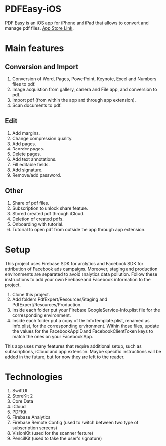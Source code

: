 # PDFEasy-iOS

PDF Easy is an iOS app for iPhone and iPad that allows to convert and manage pdf files. [App Store Link](https://apps.apple.com/us/app/pdf-easy-convert-edit/id1659625843).

# Main features

## Conversion and Import
1. Conversion of Word, Pages, PowerPoint, Keynote, Excel and Numbers files to pdf.
2. Image acquistion from gallery, camera and File app, and conversion to pdf.
3. Import pdf (from within the app and through app extension).
4. Scan documents to pdf.

## Edit
1. Add margins.
2. Change compression quality.
3. Add pages.
4. Reorder pages.
5. Delete pages.
6. Add text annotations.
7. Fill editable fields.
8. Add signature.
9. Remove/add password.

## Other
1. Share of pdf files.
2. Subscription to unlock share feature.
3. Stored created pdf through iCloud.
4. Deletion of created pdfs.
5. Onboarding with tutorial.
6. Tutorial to open pdf from outside the app through app extension.

# Setup

This project uses Firebase SDK for analytics and Facebook SDK for attribution of Facebook ads campaigns. Moreover, staging and production environments are separated to avoid analytics data pollution. Follow these instructions to add your own Firebase and Facebook information to the project.

1. Clone this project.
3. Add folders PdfExpert/Resources/Staging and PdfExpert/Resources/Production.
4. Inside each folder put your Firebase GoogleService-Info.plist file for the corresponding environment.
5. Inside each folder put a copy of the InfoTemplate.plist, renamed as Info.plist, for the corresponding environment. Within those files, update the values for the FacebookAppID and FacebookClientToken keys to match the ones on your Facebook App.
 
This app uses many features that require additional setup, such as subscriptions, iCloud and app extension. Maybe specific instructions will be added in the future, but for now they are left to the reader.

# Technologies

1. SwiftUI
2. StoreKit 2
3. Core Data
4. iCloud
5. PDFKit
6. Firebase Analytics
7. Firebase Remote Config (used to switch between two type of subscription screens)
8. VisionKit (used for the scanner feature)
9. PencilKit (used to take the user's signature)
